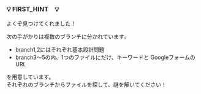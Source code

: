 ### 💡 FIRST_HINT　💡

よくぞ見つけてくれました！

次の手がかりは複数のブランチに分かれています。  

- branch1,2にはそれぞれ基本設計問題
- branch3～5の内、1つのファイルにだけ、キーワードと GoogleフォームのURL  

を用意しています。  
それぞれのブランチからファイルを探して、謎を解いてください！